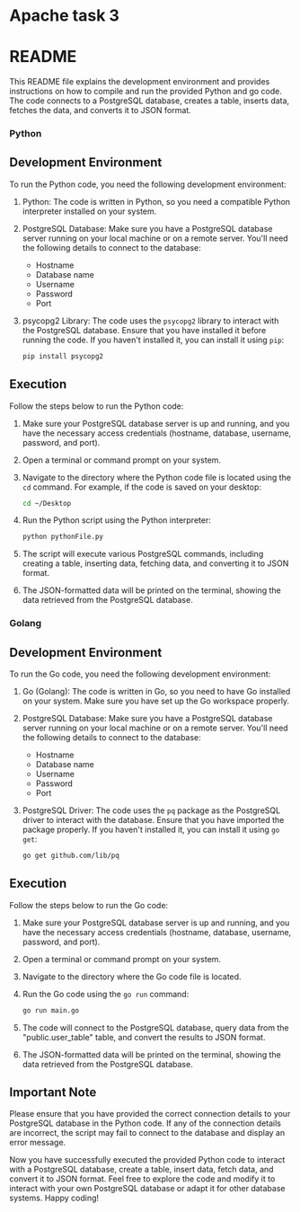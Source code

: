 # Apache task 3
# README

This README file explains the development environment and provides instructions on how to compile and run the provided Python and go code. The code connects to a PostgreSQL database, creates a table, inserts data, fetches the data, and converts it to JSON format.
### Python
## Development Environment 

To run the Python code, you need the following development environment:

1. Python: The code is written in Python, so you need a compatible Python interpreter installed on your system.

2. PostgreSQL Database: Make sure you have a PostgreSQL database server running on your local machine or on a remote server. You'll need the following details to connect to the database:
   - Hostname
   - Database name
   - Username
   - Password
   - Port

3. psycopg2 Library: The code uses the `psycopg2` library to interact with the PostgreSQL database. Ensure that you have installed it before running the code. If you haven't installed it, you can install it using `pip`:

   ```bash
   pip install psycopg2
   ```

## Execution

Follow the steps below to run the Python code:


1. Make sure your PostgreSQL database server is up and running, and you have the necessary access credentials (hostname, database, username, password, and port).

2. Open a terminal or command prompt on your system.

3. Navigate to the directory where the Python code file is located using the `cd` command. For example, if the code is saved on your desktop:

   ```bash
   cd ~/Desktop
   ```

4. Run the Python script using the Python interpreter:

   ```bash
   python pythonFile.py
   ```

5. The script will execute various PostgreSQL commands, including creating a table, inserting data, fetching data, and converting it to JSON format.

6. The JSON-formatted data will be printed on the terminal, showing the data retrieved from the PostgreSQL database.

### Golang

## Development Environment

To run the Go code, you need the following development environment:

1. Go (Golang): The code is written in Go, so you need to have Go installed on your system. Make sure you have set up the Go workspace properly.

2. PostgreSQL Database: Make sure you have a PostgreSQL database server running on your local machine or on a remote server. You'll need the following details to connect to the database:
   - Hostname
   - Database name
   - Username
   - Password
   - Port

3. PostgreSQL Driver: The code uses the `pq` package as the PostgreSQL driver to interact with the database. Ensure that you have imported the package properly. If you haven't installed it, you can install it using `go get`:

   ```bash
   go get github.com/lib/pq
   ```

## Execution

Follow the steps below to run the Go code:


1. Make sure your PostgreSQL database server is up and running, and you have the necessary access credentials (hostname, database, username, password, and port).

2. Open a terminal or command prompt on your system.

3. Navigate to the directory where the Go code file is located.

4. Run the Go code using the `go run` command:

   ```bash
   go run main.go
   ```

5. The code will connect to the PostgreSQL database, query data from the "public.user_table" table, and convert the results to JSON format.

6. The JSON-formatted data will be printed on the terminal, showing the data retrieved from the PostgreSQL database.


## Important Note

Please ensure that you have provided the correct connection details to your PostgreSQL database in the Python code. If any of the connection details are incorrect, the script may fail to connect to the database and display an error message.

Now you have successfully executed the provided Python code to interact with a PostgreSQL database, create a table, insert data, fetch data, and convert it to JSON format. Feel free to explore the code and modify it to interact with your own PostgreSQL database or adapt it for other database systems. Happy coding!
 
